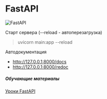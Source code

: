 # FastAPI

![FastAPI](https://img.shields.io/badge/FastAPI-005571?style=for-the-badge&logo=fastapi)


Старт сервера (--reload - автоперезагрузка)
>uvicorn main:app --reload

Автодокументация
* http://127.0.0.1:8000/docs
* http://127.0.0.1:8000/redoc

##### Обучающие материалы
[Уроки FastAPI](https://www.youtube.com/playlist?list=PLaED5GKTiQG8GW5Rv2hf3tRS-d9t9liUt)
